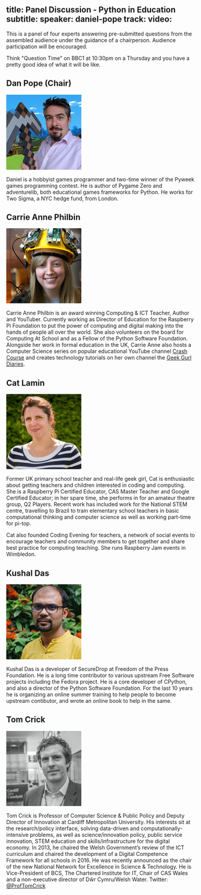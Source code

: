 title: Panel Discussion - Python in Education
subtitle: 
speaker: daniel-pope
track: 
video:
---
This is a panel of four experts answering pre-submitted questions from the
assembled audience under the guidance of a chairperson. Audience participation
will be encouraged.

Think "Question Time" on BBC1 at 10:30pm on a Thursday and you have a pretty
good idea of what it will be like.

## Dan Pope (Chair)

<img class="avatar" src="/static/img/panel-portraits/mauve.jpg" alt="Dan Pope" />

Daniel is a hobbyist games programmer and two-time winner of the Pyweek games
programming contest. He is author of Pygame Zero and adventurelib, both
educational games frameworks for Python. He works for Two Sigma, a NYC hedge
fund, from London.

## Carrie Anne Philbin

<img class="avatar" src="/static/img/panel-portraits/carrie_anne.jpg" alt="Carroe Anne" />

Carrie Anne Philbin is an award winning Computing & ICT Teacher, Author and
YouTuber. Currently working as Director of Education for the Raspberry Pi
Foundation to put the power of computing and digital making into the hands of
people all over the world. She also volunteers on the board for Computing At
School and as a Fellow of the Python Software Foundation. Alongside her work in
formal education in the UK, Carrie Anne also hosts a Computer Science series on
popular educational YouTube channel
[Crash Course](http://www.youtube.com/crashcourse)
and creates technology tutorials on her own channel the
[Geek Gurl Diaries](http://www.geekgurldiaries.co.uk).

## Cat Lamin

<img class="avatar" src="/static/img/panel-portraits/cat.jpg" alt="Cat Lamin" />

Former UK primary school teacher and real-life geek girl, Cat is enthusiastic about getting teachers and children interested in coding and computing. She is a Raspberry Pi Certified Educator, CAS Master Teacher and Google Certified Educator; in her spare time, she performs in for an amateur theatre group, Q2 Players. Recent work has included work for the National STEM centre, travelling to Brazil to train elementary school teachers in basic computational thinking and computer science as well as working part-time for pi-top.

Cat also founded Coding Evening for teachers, a network of social events to encourage teachers and community members to get together and share best practice for computing teaching. She runs Raspberry Jam events in Wimbledon.

## Kushal Das

<img class="avatar" src="/static/img/panel-portraits/kushal.jpg" alt="Kushal Das" />

Kushal Das is a developer of SecureDrop at Freedom of the Press
Foundation. He is a long time contributor to various upstream Free
Software projects including the Fedora project. He is a core developer
of CPython, and also a director of the Python Software Foundation.
For the last 10 years he is organizing an online summer training to
help people to become upstream contibutor, and wrote an online book to
help in the same.

## Tom Crick

<img class="avatar" src="/static/img/panel-portraits/tom.jpg" alt="Tom Crick" />

Tom Crick is Professor of Computer Science & Public Policy and Deputy Director of Innovation at Cardiff Metropolitan University. His interests sit at the research/policy interface, solving data-driven and computationally-intensive problems, as well as science/innovation policy, public service innovation, STEM education and skills/infrastructure for the digital economy. In 2013, he chaired the Welsh Government’s review of the ICT curriculum and chaired the development of a Digital Competence Framework for all schools in 2016. He was recently announced as the chair of the new National Network for Excellence in Science & Technology. He is Vice-President of BCS, The Chartered Institute for IT, Chair of CAS Wales and a non-executive director of Dŵr Cymru/Welsh Water. Twitter: [@ProfTomCrick](https://twitter.com/proftomcrick)
